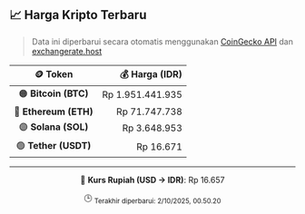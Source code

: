 

<!-- HARGA_KRIPTO -->
## 📈 Harga Kripto Terbaru

> Data ini diperbarui secara otomatis menggunakan [CoinGecko API](https://www.coingecko.com/) dan [exchangerate.host](https://exchangerate.host/)

<div align="center">

| 🪙 Token | 💰 Harga (IDR) |
|:------:|---------------:|
| 🟠 **Bitcoin (BTC)**   | Rp 1.951.441.935 |
| 🔵 **Ethereum (ETH)**  | Rp 71.747.738 |
| 🟣 **Solana (SOL)**    | Rp 3.648.953 |
| 🟢 **Tether (USDT)**   | Rp 16.671 |

---

💱 **Kurs Rupiah (USD → IDR)**: Rp 16.657

🕒 <sub>Terakhir diperbarui: 2/10/2025, 00.50.20</sub>

</div>
<!-- /HARGA_KRIPTO -->